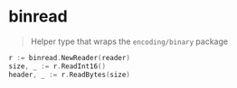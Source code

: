 # binread

> Helper type that wraps the `encoding/binary` package

``` go
r := binread.NewReader(reader)
size, _ := r.ReadInt16()
header, _ := r.ReadBytes(size)
```
